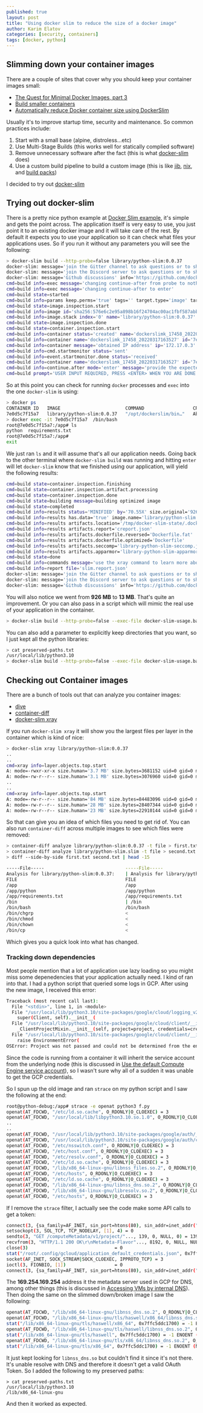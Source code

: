 ```yaml
---
published: true
layout: post
title: "Using docker slim to reduce the size of a docker image"
author: Karim Elatov
categories: [security, containers]
tags: [docker, python]
---
```


## Slimming down your container images
There are a couple of sites that cover why you should keep your container images small:

- [The Quest for Minimal Docker Images, part 3](https://jpetazzo.github.io/2020/04/01/quest-minimal-docker-images-part-3/)
- [Build smaller containers](https://fedoramagazine.org/build-smaller-containers/)
- [Automatically reduce Docker container size using DockerSlim](https://www.slim.ai/blog/automatically-reduce-docker-container-size-using-dockerslim.html)

Usually it's to improve startup time, security and maintenance. So common practices include:

1. Start with a small base (alpine, distroless...etc)
2. Use Multi-Stage Builds (this works well for statically complied software)
3. Remove unnecessary software after the fact (this is what [docker-slim](https://github.com/docker-slim/docker-slim) does)
4. Use a custom build pipeline to build a custom image (this is like [jib](https://github.com/GoogleContainerTools/jib), [nix](https://nix.dev/tutorials/building-and-running-docker-images), and [build packs](https://github.com/buildpacks/pack))

I decided to try out [docker-slim](https://github.com/docker-slim/docker-slim)
## Trying out docker-slim
There is a pretty nice python example at [Docker Slim example](https://gitlab.com/MShekow/docker-slim-example/-/tree/main), it's simple and gets the point across.  The application itself is very easy to use, you just point it to an existing docker image and it will take care of the rest. By default it expects you to use your application so it can check what files your applications uses. So if you run it without any parameters you will see the following:

```bash
> docker-slim build --http-probe=false library/python-slim:0.0.37
docker-slim: message='join the Gitter channel to ask questions or to share your feedback' info='https://gitter.im/docker-slim/community'
docker-slim: message='join the Discord server to ask questions or to share your feedback' info='https://discord.gg/9tDyxYS'
docker-slim: message='Github discussions' info='https://github.com/docker-slim/docker-slim/discussions'
cmd=build info=exec message='changing continue-after from probe to nothing because http-probe is disabled'
cmd=build info=exec message='changing continue-after to enter'
cmd=build state=started
cmd=build info=params keep.perms='true' tags='' target.type='image' target='library/python-slim:0.0.37' continue.mode='enter' rt.as.user='true'
cmd=build state=image.inspection.start
cmd=build info=image id='sha256:576e6c2e95a898b16f24704ac00ac1fbf587abb02c5e05df81f433f833b0ea67' size.bytes='926493233' size.human='926 MB'
cmd=build info=image.stack index='0' name='library/python-slim:0.0.37' id='sha256:576e6c2e95a898b16f24704ac00ac1fbf587abb02c5e05df81f433f833b0ea67'
cmd=build state=image.inspection.done
cmd=build state=container.inspection.start
cmd=build info=container status='created' name='dockerslimk_17458_20220317163527' id='7e0d5c7f15a7dc3246d3adf63876746a0893c735f4f3104e614c46456becb721'
cmd=build info=container name='dockerslimk_17458_20220317163527' id='7e0d5c7f15a7dc3246d3adf63876746a0893c735f4f3104e614c46456becb721' status='running'
cmd=build info=container message='obtained IP address' ip='172.17.0.3'
cmd=build info=cmd.startmonitor status='sent'
cmd=build info=event.startmonitor.done status='received'
cmd=build info=container name='dockerslimk_17458_20220317163527' id='7e0d5c7f15a7dc3246d3adf63876746a0893c735f4f3104e614c46456becb721' target.port.list='' target.port.info='' message='YOU CAN USE THESE PORTS TO INTERACT WITH THE CONTAINER'
cmd=build info=continue.after mode='enter' message='provide the expected input to allow the container inspector to continue its execution'
cmd=build prompt='USER INPUT REQUIRED, PRESS <ENTER> WHEN YOU ARE DONE USING THE CONTAINER'
```

So at this point you can check for running `docker` processes and `exec` into the one `docker-slim` is using:

```bash
> docker ps
CONTAINER ID   IMAGE                        COMMAND                  CREATED              STATUS              PORTS                                                NAMES
7e0d5c7f15a7   library/python-slim:0.0.37   "/opt/dockerslim/bin…"   About a minute ago   Up About a minute   0.0.0.0:55015->65501/tcp, 0.0.0.0:55014->65502/tcp   dockerslimk_17458_20220317163527
> docker exec -it 7e0d5c7f15a7  /bin/bash
root@7e0d5c7f15a7:/app# ls
python	requirements.txt
root@7e0d5c7f15a7:/app#
exit
```

We just ran `ls` and it will assume that's all our application needs. Going back to the other terminal where `docker-slim build` was running and hitting `enter` will let `docker-slim` know that we finished using our application, will yield the following results:

```bash
cmd=build state=container.inspection.finishing
cmd=build state=container.inspection.artifact.processing
cmd=build state=container.inspection.done
cmd=build state=building message=building optimized image
cmd=build state=completed
cmd=build info=results status='MINIFIED' by='70.55X' size.original='926 MB' size.optimized='13 MB'
cmd=build info=results has.data='true' image.name='library/python-slim.slim' image.size='13 MB'
cmd=build info=results artifacts.location='/tmp/docker-slim-state/.docker-slim-state/images/576e6c2e95a898b16f24704ac00ac1fbf587abb02c5e05df81f433f833b0ea67/artifacts'
cmd=build info=results artifacts.report='creport.json'
cmd=build info=results artifacts.dockerfile.reversed='Dockerfile.fat'
cmd=build info=results artifacts.dockerfile.optimized='Dockerfile'
cmd=build info=results artifacts.seccomp='library-python-slim-seccomp.json'
cmd=build info=results artifacts.apparmor='library-python-slim-apparmor-profile'
cmd=build state=done
cmd=build info=commands message='use the xray command to learn more about the optimize image'
cmd=build info=report file='slim.report.json'
docker-slim: message='join the Gitter channel to ask questions or to share your feedback' info='https://gitter.im/docker-slim/community'
docker-slim: message='join the Discord server to ask questions or to share your feedback' info='https://discord.gg/9tDyxYS'
docker-slim: message='Github discussions' info='https://github.com/docker-slim/docker-slim/discussions'
```

You will also notice we went from **926 MB** to **13 MB**. That's quite an improvement. Or you can also pass in a script which will mimic the real use of your application in the container. 

```bash
> docker-slim build --http-probe=false --exec-file docker-slim-usage.bash library/python-slim:0.0.37
```

You can also add a parameter to explicitly keep directories that you want, so I just kept all the python libraries:

```bash
> cat preserved-paths.txt
/usr/local/lib/python3.10
> docker-slim build --http-probe=false --exec-file docker-slim-usage.bash --preserve-path-file preserved-paths.txt library/python-slim:0.0.37
```

## Checking out Container images
There are a bunch of tools out that can analyze you container images:

- [dive](https://github.com/wagoodman/dive)
- [container-diff](https://github.com/GoogleContainerTools/container-diff)
- [docker-slim xray](https://github.com/docker-slim/docker-slim#xray-command-options)

If you run `docker-slim xray` it will show you the largest files per layer in the container which is kind of nice:

```bash
> docker-slim xray library/python-slim:0.0.37
..
..
cmd=xray info=layer.objects.top.start
A: mode=-rwxr-xr-x size.human='3.7 MB' size.bytes=3681152 uid=0 gid=0 mtime='2021-09-24T16:10:58Z' H=[A:0] hash=b1965e74b3d8c216e8a4d43463db51c708a67a2c '/usr/bin/perl'
A: mode=-rw-r--r-- size.human='3.1 MB' size.bytes=3076960 uid=0 gid=0 mtime='2021-08-24T08:28:12Z' H=[A:0] hash=3830f28cd6bc8940e4425c664a2bde133111c054 '/usr/lib/x86_64-linux-gnu/libcrypto.so.1.1'
..
..
cmd=xray info=layer.objects.top.start
A: mode=-rw-r--r-- size.human='84 MB' size.bytes=84483096 uid=0 gid=0 mtime='2021-01-06T19:16:26Z' H=[A:7] hash=bcc70cc5849dd8a623cfc6a7539be6edbeb547eb '/usr/lib/x86_64-linux-gnu/libLLVM-11.so.1'
A: mode=-rw-r--r-- size.human='28 MB' size.bytes=28407344 uid=0 gid=0 mtime='2021-06-30T16:07:32Z' H=[A:7] hash=ac8f14104c9a8f1c3c12c3a7baa514479aaa000a '/usr/lib/x86_64-linux-gnu/libicudata.so.67.1'
A: mode=-rw-r--r-- size.human='23 MB' size.bytes=22910144 uid=0 gid=0 mtime='2021-01-29T16:44:09Z' H=[A:7] hash=0a591749e44a14713732d40a445abd7e433d396d '/usr/lib/x86_64-linux-gnu/libz3.so.4'
```

So that can give you an idea of which files you need to get rid of. You can also run `container-diff` across multiple images to see which files were removed:

```bash
> container-diff analyze library/python-slim:0.0.37 -t file > first.txt
> container-diff analyze library/python-slim.slim -t file > second.txt
> diff --side-by-side first.txt second.txt | head -15

-----File-----                              -----File-----
Analysis for library/python-slim:0.0.37:    | Analysis for library/python-slim.slim:
FILE                                        FILE
/app                                        /app
/app/python                                 /app/python
/app/requirements.txt                       /app/requirements.txt
/bin                                        | /bin
/bin/bash                                   /bin/bash
/bin/chgrp                                  <
/bin/chmod                                  <
/bin/chown                                  <
/bin/cp                                     <
```

Which gives you a quick look into what has changed.

### Tracking down dependencies
Most people mention that a lot of application use lazy loading so you might miss some depenedencies that your application actually need. I kind of ran into that. I had a python script that queried some logs in GCP. After using the new image, I received this error:

```bash
Traceback (most recent call last):
  File "<stdin>", line 1, in <module>
  File "/usr/local/lib/python3.10/site-packages/google/cloud/logging_v2/client.py", line 122, in __init__
    super(Client, self).__init__(
  File "/usr/local/lib/python3.10/site-packages/google/cloud/client/__init__.py", line 318, in __init__
    _ClientProjectMixin.__init__(self, project=project, credentials=credentials)
  File "/usr/local/lib/python3.10/site-packages/google/cloud/client/__init__.py", line 269, in __init__
    raise EnvironmentError(
OSError: Project was not passed and could not be determined from the environment.
```
Since the code is running from a container it will inherit the service account from the underlying node (this is discussed in [Use the default Compute Engine service account](https://cloud.google.com/kubernetes-engine/docs/tutorials/authenticating-to-cloud-platform#use_the_default_service_account)), so I wasn't sure why all of a sudden it was unable to get the GCP credentials. 

So I spun up the old image and ran `strace` on my python script and I saw the following at the end:

```bash
root@python-debug:/app# strace -e openat python3 f.py
openat(AT_FDCWD, "/etc/ld.so.cache", O_RDONLY|O_CLOEXEC) = 3
openat(AT_FDCWD, "/usr/local/lib/libpython3.10.so.1.0", O_RDONLY|O_CLOEXEC) = 3
..
..
openat(AT_FDCWD, "/usr/local/lib/python3.10/site-packages/google/auth/__pycache__/iam.cpython-310.pyc", O_RDONLY|O_CLOEXEC) = 3
openat(AT_FDCWD, "/usr/local/lib/python3.10/site-packages/google/auth/compute_engine/__pycache__/_metadata.cpython-310.pyc", O_RDONLY|O_CLOEXEC) = 3
openat(AT_FDCWD, "/etc/nsswitch.conf", O_RDONLY|O_CLOEXEC) = 3
openat(AT_FDCWD, "/etc/host.conf", O_RDONLY|O_CLOEXEC) = 3
openat(AT_FDCWD, "/etc/resolv.conf", O_RDONLY|O_CLOEXEC) = 3
openat(AT_FDCWD, "/etc/ld.so.cache", O_RDONLY|O_CLOEXEC) = 3
openat(AT_FDCWD, "/lib/x86_64-linux-gnu/libnss_files.so.2", O_RDONLY|O_CLOEXEC) = 3
openat(AT_FDCWD, "/etc/hosts", O_RDONLY|O_CLOEXEC) = 3
openat(AT_FDCWD, "/etc/ld.so.cache", O_RDONLY|O_CLOEXEC) = 3
openat(AT_FDCWD, "/lib/x86_64-linux-gnu/libnss_dns.so.2", O_RDONLY|O_CLOEXEC) = 3
openat(AT_FDCWD, "/lib/x86_64-linux-gnu/libresolv.so.2", O_RDONLY|O_CLOEXEC) = 3
openat(AT_FDCWD, "/etc/hosts", O_RDONLY|O_CLOEXEC) = 3
```

If I remove the `strace` filter, I actually see the code make some API calls to get a token:

```bash
connect(3, {sa_family=AF_INET, sin_port=htons(80), sin_addr=inet_addr("169.254.169.254")}, 16) = 0
setsockopt(3, SOL_TCP, TCP_NODELAY, [1], 4) = 0
sendto(3, "GET /computeMetadata/v1/project/"..., 139, 0, NULL, 0) = 139
recvfrom(3, "HTTP/1.1 200 OK\r\nMetadata-Flavor"..., 8192, 0, NULL, NULL) = 247
close(3)                                = 0
stat("/root/.config/gcloud/application_default_credentials.json", 0x7ffd7ef7ef00) = -1 ENOENT (No such file or directory)
socket(AF_INET, SOCK_STREAM|SOCK_CLOEXEC, IPPROTO_TCP) = 3
ioctl(3, FIONBIO, [1])                  = 0
connect(3, {sa_family=AF_INET, sin_port=htons(80), sin_addr=inet_addr("169.254.169.254")}, 16) = -1 EINPROGRESS (Operation now in progress)
```

The **169.254.169.254** address it the metadata server used in GCP for DNS, among other things (this is discussed in [Accessing VMs by internal DNS](https://cloud.google.com/compute/docs/internal-dns#access_by_internal_DNS)). Then doing the same on the slimmed down/broken image I saw the following:

```bash
openat(AT_FDCWD, "/lib/x86_64-linux-gnu/libnss_dns.so.2", O_RDONLY|O_CLOEXEC) = -1 ENOENT (No such file or directory)
openat(AT_FDCWD, "/lib/x86_64-linux-gnu/tls/haswell/x86_64/libnss_dns.so.2", O_RDONLY|O_CLOEXEC) = -1 ENOENT (No such file or directory)
stat("/lib/x86_64-linux-gnu/tls/haswell/x86_64", 0x7ffc5ddc1700) = -1 ENOENT (No such file or directory)
openat(AT_FDCWD, "/lib/x86_64-linux-gnu/tls/haswell/libnss_dns.so.2", O_RDONLY|O_CLOEXEC) = -1 ENOENT (No such file or directory)
stat("/lib/x86_64-linux-gnu/tls/haswell", 0x7ffc5ddc1700) = -1 ENOENT (No such file or directory)
openat(AT_FDCWD, "/lib/x86_64-linux-gnu/tls/x86_64/libnss_dns.so.2", O_RDONLY|O_CLOEXEC) = -1 ENOENT (No such file or directory)
stat("/lib/x86_64-linux-gnu/tls/x86_64", 0x7ffc5ddc1700) = -1 ENOENT (No such file or directory)
```

It just kept looking for `libnss_dns.so` but couldn't find it since it's not there. It's unable resolve with DNS and therefore it doesn't get a valid OAuth Token.  So I added the following to my preserved paths:

```
> cat preserved-paths.txt
/usr/local/lib/python3.10
/lib/x86_64-linux-gnu
```

And then it worked as expected. 